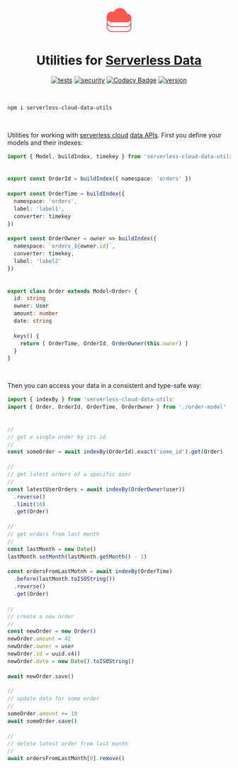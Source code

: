 <div align="center">

<img src="./serverless-data.svg" width="64px"/>
  
# Utilities for [Serverless Data](https://www.serverless.com/cloud/docs/apps/data)

[![tests](https://img.shields.io/github/workflow/status/loreanvictor/serverless-cloud-data-utils/Test%20and%20Report%20Coverage?label=tests&logo=mocha&logoColor=green)](https://github.com/loreanvictor/serverless-cloud-data-utils/actions?query=workflow%3A%22Test+and+Report+Coverage%22)
[![security](https://img.shields.io/github/workflow/status/loreanvictor/serverless-cloud-data-utils/CodeQL?label=security)](https://github.com/loreanvictor/serverless-cloud-data-utils/actions?query=workflow%3A%22CodeQL%22)
[![Codacy Badge](https://app.codacy.com/project/badge/Coverage/e40ed7b97c1c4e6982f64e6644aabf0f)](https://www.codacy.com/gh/loreanvictor/serverless-cloud-data-utils/dashboard?utm_source=github.com&utm_medium=referral&utm_content=loreanvictor/serverless-cloud-data-utils&utm_campaign=Badge_Coverage)
[![version](https://img.shields.io/npm/v/serverless-cloud-data-utils?logo=npm)](https://www.npmjs.com/package/serverless-cloud-data-utils)

</div>
  
<br>
  
```bash
npm i serverless-cloud-data-utils
```

<br>

Utilities for working with [serverless cloud](https://www.serverless.com/cloud) [data APIs](https://www.serverless.com/cloud/docs/apps/data).
First you define your models and their indexes:

```ts
import { Model, buildIndex, timekey } from 'serverless-cloud-data-utils'


export const OrderId = buildIndex({ namespace: 'orders' })

export const OrderTime = buildIndex({
  namespace: 'orders',
  label: 'label1',
  converter: timekey
})

export const OrderOwner = owner => buildIndex({
  namespace: `orders_${owner.id}`,
  converter: timekey,
  label: 'label2'
})


export class Order extends Model<Order> {
  id: string
  owner: User
  amount: number
  date: string
  
  keys() {
    return [ OrderTime, OrderId, OrderOwner(this.owner) ]
  }
}
```

<br>

Then you can access your data in a consistent and type-safe way:

```ts
import { indexBy } from 'serverless-cloud-data-utils'
import { Order, OrderId, OrderTime, OrderOwner } from './order-model'


//
// get a single order by its id
//
const someOrder = await indexBy(OrderId).exact('some_id').get(Order)

//
// get latest orders of a specific user
//
const latestUserOrders = await indexBy(OrderOwner(user))
  .reverse()
  .limit(10)
  .get(Order)

//
// get orders from last month
//
const lastMonth = new Date()
lastMonth.setMonth(lastMonth.getMonth() - 1)

const ordersFromLastMotnh = await indexBy(OrderTime)
  .before(lastMonth.toISOString())
  .reverse()
  .get(Order)

//
// create a new order
//
const newOrder = new Order()
newOrder.amount = 42
newOrder.owner = user
newOrder.id = uuid.v4()
newOrder.date = new Date().toISOString()

await newOrder.save()

//
// update data for some order
//
someOrder.amount += 10
await someOrder.save()

//
// delete latest order from last month
//
await ordersFromLastMonth[0].remove()
```
